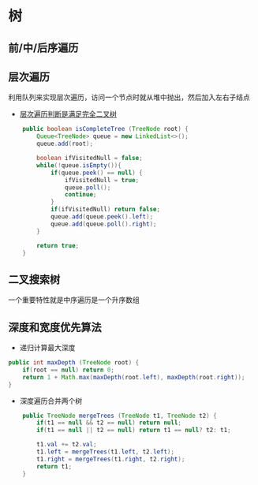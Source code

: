 # 树
## 前/中/后序遍历
## 层次遍历
利用队列来实现层次遍历，访问一个节点时就从堆中抛出，然后加入左右子结点
- [层次遍历判断是满足完全二叉树](https://www.nowcoder.com/practice/8daa4dff9e36409abba2adbe413d6fae?tpId=295&tqId=2299105&ru=%2Fpractice%2Fa69242b39baf45dea217815c7dedb52b&qru=%2Fta%2Fformat-top101%2Fquestion-ranking&sourceUrl=%2Fexam%2Foj%3Fpage%3D1%26tab%3D%25E7%25AE%2597%25E6%25B3%2595%25E7%25AF%2587%26topicId%3D295)
~~~java
    public boolean isCompleteTree (TreeNode root) {
        Queue<TreeNode> queue = new LinkedList<>();
        queue.add(root);

        boolean ifVisitedNull = false;
        while(!queue.isEmpty()){
            if(queue.peek() == null) {
                ifVisitedNull = true;
                queue.poll();
                continue;
            }
            if(ifVisitedNull) return false;
            queue.add(queue.peek().left);
            queue.add(queue.poll().right);
        }

        return true;
    }
~~~
## 二叉搜索树
一个重要特性就是中序遍历是一个升序数组
## 深度和宽度优先算法
- 递归计算最大深度
~~~java
public int maxDepth (TreeNode root) {
    if(root == null) return 0;
    return 1 + Math.max(maxDepth(root.left), maxDepth(root.right));
}
~~~
- 深度遍历合并两个树
~~~java
    public TreeNode mergeTrees (TreeNode t1, TreeNode t2) {
        if(t1 == null && t2 == null) return null;
        if(t1 == null || t2 == null) return t1 == null? t2: t1;

        t1.val += t2.val;
        t1.left = mergeTrees(t1.left, t2.left);
        t1.right = mergeTrees(t1.right, t2.right);
        return t1;
    }
~~~